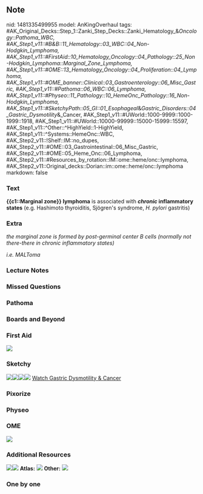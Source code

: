 ## Note
nid: 1481335499955
model: AnKingOverhaul
tags: #AK_Original_Decks::Step_1::Zanki_Step_Decks::Zanki_Hematology_&_Oncology::Pathoma_WBC, #AK_Step1_v11::#B&B::11_Hematology::03_WBC::04_Non-Hodgkin_Lymphoma, #AK_Step1_v11::#FirstAid::10_Hematology_Oncology::04_Pathology::25_Non-Hodgkin_Lymphoma::Marginal_Zone_Lymphoma, #AK_Step1_v11::#OME::13_Hematology_Oncology::04_Proliferation::04_Lymphoma, #AK_Step1_v11::#OME_banner::Clinical::03_Gastroenterology::06_Misc_Gastric, #AK_Step1_v11::#Pathoma::06_WBC::06_Lymphoma, #AK_Step1_v11::#Physeo::11_Pathology::10_HemeOnc_Pathology::16_Non-Hodgkin_Lymphoma, #AK_Step1_v11::#SketchyPath::05_GI::01_Esophageal_&_Gastric_Disorders::04_Gastric_Dysmotility_&_Cancer, #AK_Step1_v11::#UWorld::1000-9999::1000-1999::1918, #AK_Step1_v11::#UWorld::10000-99999::15000-15999::15597, #AK_Step1_v11::^Other::^HighYield::1-HighYield, #AK_Step1_v11::^Systems::HemeOnc::WBC, #AK_Step2_v11::!Shelf::IM::no_dupes, #AK_Step2_v11::#OME::03_Gastrointestinal::06_Misc_Gastric, #AK_Step2_v11::#OME::05_Heme_Onc::06_Lymphoma, #AK_Step2_v11::#Resources_by_rotation::IM::ome::heme/onc::lymphoma, #AK_Step2_v11::Original_decks::Dorian::im::ome::heme/onc::lymphoma
markdown: false

### Text
<div>
  <b>{{c1::Marginal zone}} lymphoma</b> is associated with
  <b><i>chronic</i> inflammatory states</b> (e.g. Hashimoto
  thyroiditis, Sjögren's syndrome, <i>H. pylori</i> gastritis)
</div>

### Extra
<i>the marginal zone is formed by post-germinal center B cells
(normally not there-there in chronic inflammatory states)</i>
<div>
  <i>i.e. MALToma</i>
</div>

### Lecture Notes


### Missed Questions


### Pathoma


### Boards and Beyond


### First Aid
<img src="tmpqhqlII.png">

### Sketchy
<img src=
"Screen%20Shot%202020-03-15%20at%203.14.15%20PM.JPG"><img src=
"Screen%20Shot%202020-03-15%20at%203.14.25%20PM.JPG"><img src=
"Screen%20Shot%202020-03-15%20at%203.14.54%20PM.JPG"><img src=
"Zoverall%20picture%20(large)_1566160514431.JPG"> <a href=
"https://dashboard.sketchy.com/study/medical/courses/medical-pathophysiology/units/medical-pathophysiology-gi/videos/medical-pathophysiology-gi-esophageal-and-gastric-disorders-gastric-dysmotility-and-cancer?utm_source=anki&utm_medium=partnership&utm_campaign=february_update&utm_content=medical">
Watch Gastric Dysmotility & Cancer</a>

### Pixorize


### Physeo


### OME
<div class="ome-widget">
  <a href=
  "https://onlinemeded.org/spa/gastroenterology/misc-gastric/acquire?ref=anki">
  <img src="_OME_AnkiFlashcards_Lesson_1.png"></a>
</div>

### Additional Resources
<i><img src="paste-1625026646245377.jpg" class="resizer"><img src=
"paste-8745472537657345.jpg" class="resizer"></i> <b>Atlas:</b>
<img src="tmpKGSWCY.png" class="resizer"> <b>Other:</b> <img src=
"tmpYAZhT6.png" class="resizer">

### One by one

